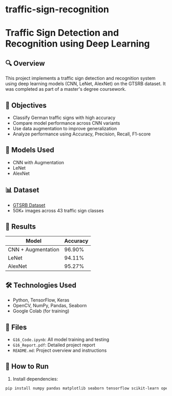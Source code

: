 # traffic-sign-recognition
# Traffic Sign Detection and Recognition using Deep Learning

## 🔍 Overview
This project implements a traffic sign detection and recognition system using deep learning models (CNN, LeNet, AlexNet) on the GTSRB dataset. It was completed as part of a master's degree coursework.

## 🎯 Objectives
- Classify German traffic signs with high accuracy
- Compare model performance across CNN variants
- Use data augmentation to improve generalization
- Analyze performance using Accuracy, Precision, Recall, F1-score

## 🧠 Models Used
- CNN with Augmentation
- LeNet
- AlexNet

## 📊 Dataset
- [GTSRB Dataset](https://www.kaggle.com/datasets/meowmeowmeowmeowmeow/gtsrb-german-traffic-sign)
- 50K+ images across 43 traffic sign classes

## 🧪 Results
| Model               | Accuracy  |
|--------------------|-----------|
| CNN + Augmentation | 96.90%    |
| LeNet              | 94.11%    |
| AlexNet            | 95.27%    |

## 🛠 Technologies Used
- Python, TensorFlow, Keras
- OpenCV, NumPy, Pandas, Seaborn
- Google Colab (for training)

## 📁 Files
- `G16_Code.ipynb`: All model training and testing
- `G16_Report.pdf`: Detailed project report
- `README.md`: Project overview and instructions

## 📌 How to Run
1. Install dependencies:
```bash
pip install numpy pandas matplotlib seaborn tensorflow scikit-learn opencv-python
